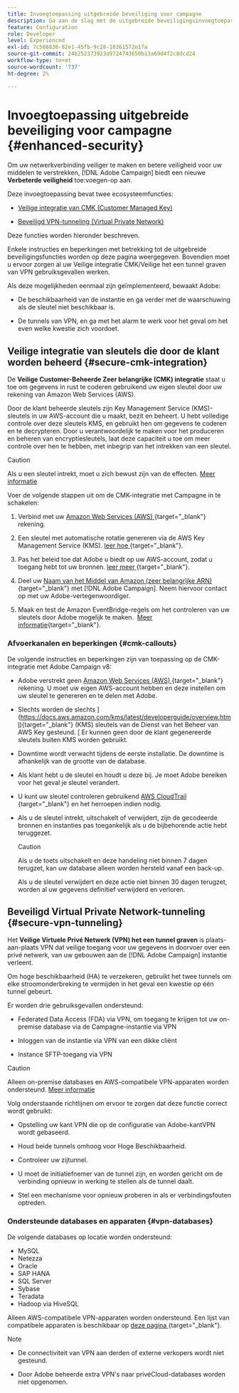 ```yaml
---
title: Invoegtoepassing uitgebreide beveiliging voor campagne
description: Ga aan de slag met de uitgebreide beveiligingsinvoegtoepassing Campagne
feature: Configuration
role: Developer
level: Experienced
exl-id: 7c586836-82e1-45fb-9c28-18361572e1fa
source-git-commit: 24b252373923a9724743650b13a69d4f2c8dcd24
workflow-type: tm+mt
source-wordcount: '737'
ht-degree: 2%

---
```



# Invoegtoepassing uitgebreide beveiliging voor campagne {#enhanced-security}

Om uw netwerkverbinding veiliger te maken en betere veiligheid voor uw middelen te verstrekken, [!DNL Adobe Campaign] biedt een nieuwe **Verbeterde veiligheid** toe:voegen-op aan.

Deze invoegtoepassing bevat twee ecosysteemfuncties:

* [Veilige integratie van CMK (Customer Managed Key)](#secure-cmk-integration)

* [Beveiligd VPN-tunneling (Virtual Private Network)](#secure-vpn-tunneling)

Deze functies worden hieronder beschreven.

Enkele instructies en beperkingen met betrekking tot de uitgebreide beveiligingsfuncties worden op deze pagina weergegeven. Bovendien moet u ervoor zorgen al uw Veilige integratie CMK/Veilige het een tunnel graven van VPN gebruiksgevallen werken.

Als deze mogelijkheden eenmaal zijn geïmplementeerd, bewaakt Adobe:

* De beschikbaarheid van de instantie en ga verder met de waarschuwing als de sleutel niet beschikbaar is.

* De tunnels van VPN, en ga met het alarm te werk voor het geval om het even welke kwestie zich voordoet.

## Veilige integratie van sleutels die door de klant worden beheerd {#secure-cmk-integration}

De **Veilige Customer-Beheerde Zeer belangrijke (CMK) integratie** staat u toe om gegevens in rust te coderen gebruikend uw eigen sleutel door uw rekening van Amazon Web Services (AWS).

Door de klant beheerde sleutels zijn Key Management Service (KMS)-sleutels in uw AWS-account die u maakt, bezit en beheert. U hebt volledige controle over deze sleutels KMS, en gebruikt hen om gegevens te coderen en te decrypteren. Door u verantwoordelijk te maken voor het produceren en beheren van encryptiesleutels, laat deze capaciteit u toe om meer controle over hen te hebben, met inbegrip van het intrekken van een sleutel.

>[!CAUTION]
>
>Als u een sleutel intrekt, moet u zich bewust zijn van de effecten. [Meer informatie](#cmk-callouts)

Voer de volgende stappen uit om de CMK-integratie met Campagne in te schakelen:

1. Verbind met uw [ Amazon Web Services (AWS) ](https://aws.amazon.com/){target="_blank"} rekening.

1. Een sleutel met automatische rotatie genereren via de AWS Key Management Service (KMS). [ leer hoe ](https://docs.aws.amazon.com/kms/latest/developerguide/create-keys.html){target="_blank"}.

1. Pas het beleid toe dat Adobe u biedt op uw AWS-account, zodat u toegang hebt tot uw bronnen. [ leer meer ](https://docs.aws.amazon.com/kms/latest/developerguide/key-policy-services.html){target="_blank"}. <!--link TBC-->

1. Deel uw [ Naam van het Middel van Amazon (zeer belangrijke ARN) ](https://docs.aws.amazon.com/kms/latest/developerguide/find-cmk-id-arn.html){target="_blank"} met [!DNL Adobe Campaign]. Neem hiervoor contact op met uw Adobe-vertegenwoordiger. <!--or Adobe transition manager?-->

1. Maak en test de Amazon EventBridge-regels om het controleren van uw sleutels door Adobe mogelijk te maken. &#x200B; [Meer informatie](https://docs.aws.amazon.com/eventbridge/latest/userguide/eb-rules.html){target="_blank"}.


### Afvoerkanalen en beperkingen {#cmk-callouts}

De volgende instructies en beperkingen zijn van toepassing op de CMK-integratie met Adobe Campaign v8:

* Adobe verstrekt geen [ Amazon Web Services (AWS) ](https://aws.amazon.com/){target="_blank"} rekening. U moet uw eigen AWS-account hebben en deze instellen om uw sleutel te genereren en te delen met Adobe.

* Slechts worden de slechts ](https://docs.aws.amazon.com/kms/latest/developerguide/overview.html){target="_blank"} (KMS) sleutels van de Dienst van het Beheer van AWS Key gesteund. [ Er kunnen geen door de klant gegenereerde sleutels buiten KMS worden gebruikt. &#x200B;

* Downtime wordt verwacht tijdens de eerste installatie. &#x200B;De downtime is afhankelijk van de grootte van de database.

* Als klant hebt u de sleutel en houdt u deze bij. Je moet Adobe bereiken voor het geval je sleutel verandert. &#x200B;

* U kunt uw sleutel controleren gebruikend [ AWS CloudTrail ](https://docs.aws.amazon.com/awscloudtrail/latest/userguide/cloudtrail-user-guide.html){target="_blank"} en het herroepen indien nodig. &#x200B;

* Als u de sleutel intrekt, uitschakelt of verwijdert, zijn de gecodeerde bronnen en instanties pas toegankelijk als u de bijbehorende actie hebt teruggezet.

  >[!CAUTION]
  >
  >Als u de toets uitschakelt en deze handeling niet binnen 7 dagen terugzet, kan uw database alleen worden hersteld vanaf een back-up.
  >
  >Als u de sleutel verwijdert en deze actie niet binnen 30 dagen terugzet, worden al uw gegevens definitief verwijderd en verloren. &#x200B;

## Beveiligd Virtual Private Network-tunneling {#secure-vpn-tunneling}

Het **Veilige Virtuele Privé Netwerk (VPN) het een tunnel graven** is plaats-aan-plaats VPN dat veilige toegang voor uw gegevens in doorvoer over een privé netwerk, van uw gebouwen aan de [!DNL Adobe Campaign] instantie verleent.

<!--As it connects two networks together, it is a site-to-site VPN.-->

Om hoge beschikbaarheid (HA) te verzekeren, gebruikt het twee tunnels om elke stroomonderbreking te vermijden in het geval een kwestie op één tunnel gebeurt.

Er worden drie gebruiksgevallen ondersteund:

* Federated Data Access (FDA) via VPN, om toegang te krijgen tot uw on-premise database via de Campagne-instantie via VPN

* Inloggen van de instantie via VPN van een dikke cliënt

* Instance SFTP-toegang via VPN

>[!CAUTION]
>
>Alleen on-premise databases en AWS-compatibele VPN-apparaten worden ondersteund. [Meer informatie](#vpn-databases)

Volg onderstaande richtlijnen om ervoor te zorgen dat deze functie correct wordt gebruikt:

* Opstelling uw kant VPN die op de configuratie van Adobe-kantVPN wordt gebaseerd.

* Houd beide tunnels omhoog voor Hoge Beschikbaarheid.

* Controleer uw zijtunnel.

* U moet de initiatiefnemer van de tunnel zijn, en worden gericht om de verbinding opnieuw in werking te stellen als de tunnel daalt.

* Stel een mechanisme voor opnieuw proberen in als er verbindingsfouten optreden.

### Ondersteunde databases en apparaten {#vpn-databases}

De volgende databases op locatie worden ondersteund:

* MySQL
* Netezza
* Oracle
* SAP HANA
* SQL Server
* Sybase
* Teradata
* Hadoop via HiveSQL

Alleen AWS-compatibele VPN-apparaten worden ondersteund. Een lijst van compatibele apparaten is beschikbaar op [ deze pagina ](https://docs.aws.amazon.com/vpn/latest/s2svpn/your-cgw.html#example-configuration-files){target="_blank"}.

>[!NOTE]
>
>* De connectiviteit van VPN aan derden of externe verkopers wordt niet gesteund.
>
>* Door Adobe beheerde extra VPN&#39;s naar privéCloud-databases worden niet opgenomen.
